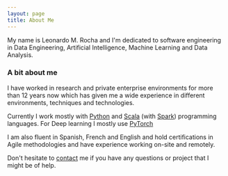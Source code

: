 ```yaml
---
layout: page
title: About Me
---
```


My name is Leonardo M. Rocha and I'm dedicated to software engineering in Data Engineering, Artificial Intelligence, Machine Learning and Data Analysis.


### A bit about me

I have worked in research and private enterprise environments for more than 12 years now which has given me a wide experience in different environments, techniques and technologies. 

Currently I work mostly with [Python](https://www.python.org/) and [Scala](https://www.scala-lang.org/) (with [Spark](https://spark.apache.org/)) programming languages. For Deep learning I mostly use [PyTorch](https://pytorch.org/)

I am also fluent in Spanish, French and English and hold certifications in Agile methodologies and have experience working on-site and remotely.


Don't hesitate to [contact](./contact/) me if you have any questions or project that I might be of help.


<div >
    <!-- <iframe src="https://docs.google.com/forms/d/e/1FAIpQLScNpCeijn4qhZ4vPD-GfI5MX53qZZ94ujOevkRoksZx5sXzeg/viewform?embedded=true" width="640" height="1072" frameborder="0" marginheight="0" marginwidth="0">Loading…</iframe> -->
    <!-- <embed id="contact_form" type="text/html" src="https://docs.google.com/forms/d/e/1FAIpQLScNpCeijn4qhZ4vPD-GfI5MX53qZZ94ujOevkRoksZx5sXzeg/viewform?embedded=true"  width="100%" height="1200"> -->

</div>
